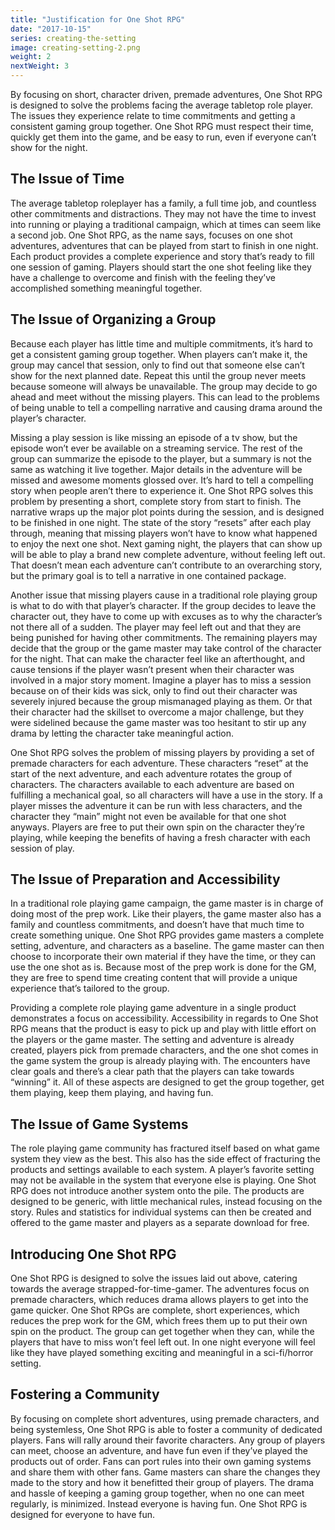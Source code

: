 ```yaml
---
title: "Justification for One Shot RPG"
date: "2017-10-15"
series: creating-the-setting
image: creating-setting-2.png
weight: 2
nextWeight: 3
---
```


By focusing on short, character driven, premade adventures, One Shot RPG is designed to solve the problems facing the average tabletop role player. The issues they experience relate to time commitments and getting a consistent gaming group together. One Shot RPG must respect their time, quickly get them into the game, and be easy to run, even if everyone can’t show for the night.<!--more-->

## The Issue of Time
The average tabletop roleplayer has a family, a full time job, and countless other commitments and distractions. They may not have the time to invest into running or playing a traditional campaign, which at times can seem like a second job. One Shot RPG, as the name says, focuses on one shot adventures, adventures that can be played from start to finish in one night. Each product provides a complete experience and story that’s ready to fill one session of gaming. Players should start the one shot feeling like they have a challenge to overcome and finish with the feeling they’ve accomplished something meaningful together.

## The Issue of Organizing a Group
Because each player has little time and multiple commitments, it’s hard to get a consistent gaming group together. When players can’t make it, the group may cancel that session, only to find out that someone else can’t show for the next planned date. Repeat this until the group never meets because someone will always be unavailable. The group may decide to go ahead and meet without the missing players. This can lead to the problems of being unable to tell a compelling narrative and causing drama around the player’s character.

Missing a play session is like missing an episode of a tv show, but the episode won’t ever be available on a streaming service. The rest of the group can summarize the episode to the player, but a summary is not the same as watching it live together. Major details in the adventure will be missed and awesome moments glossed over. It’s hard to tell a compelling story when people aren’t there to experience it. One Shot RPG solves this problem by presenting a short, complete story from start to finish. The narrative wraps up the major plot points during the session, and is designed to be finished in one night. The state of the story “resets” after each play through, meaning that missing players won’t have to know what happened to enjoy the next one shot. Next gaming night, the players that can show up will be able to play a brand new complete adventure, without feeling left out. That doesn’t mean each adventure can’t contribute to an overarching story, but the primary goal is to tell a narrative in one contained package.

Another issue that missing players cause in a traditional role playing group is what to do with that player’s character. If the group decides to leave the character out, they have to come up with excuses as to why the character’s not there all of a sudden. The player may feel left out and that they are being punished for having other commitments. The remaining players may decide that the group or the game master may take control of the character for the night. That can make the character feel like an afterthought, and cause tensions if the player wasn’t present when their character was involved in a major story moment. Imagine a player has to miss a session because on of their kids was sick, only to find out their character was severely injured because the group mismanaged playing as them. Or that their character had the skillset to overcome a major challenge, but they were sidelined because the game master was too hesitant to stir up any drama by letting the character take meaningful action.

One Shot RPG solves the problem of missing players by providing a set of premade characters for each adventure. These characters “reset” at the start of the next adventure, and each adventure rotates the group of characters. The characters available to each adventure are based on fulfilling a mechanical goal, so all characters will have a use in the story. If a player misses the adventure it can be run with less characters, and the character they “main” might not even be available for that one shot anyways. Players are free to put their own spin on the character they’re playing, while keeping the benefits of having a fresh character with each session of play.

## The Issue of Preparation and Accessibility
In a traditional role playing game campaign, the game master is in charge of doing most of the prep work. Like their players, the game master also has a family and countless commitments, and doesn’t have that much time to create something unique. One Shot RPG provides game masters a complete setting, adventure, and characters as a baseline. The game master can then choose to incorporate their own material if they have the time, or they can use the one shot as is. Because most of the prep work is done for the GM, they are free to spend time creating content that will provide a unique experience that’s tailored to the group.

Providing a complete role playing game adventure in a single product demonstrates a focus on accessibility. Accessibility in regards to One Shot RPG means that the product is easy to pick up and play with little effort on the players or the game master. The setting and adventure is already created, players pick from premade characters, and the one shot comes in the game system the group is already playing with. The encounters have clear goals and there’s a clear path that the players can take towards “winning” it. All of these aspects are designed to get the group together, get them playing, keep them playing, and having fun.

## The Issue of Game Systems
The role playing game community has fractured itself based on what game system they view as the best. This also has the side effect of fracturing the products and settings available to each system. A player’s favorite setting may not be available in the system that everyone else is playing. One Shot RPG does not introduce another system onto the pile. The products are designed to be generic, with little mechanical rules, instead focusing on the story. Rules and statistics for individual systems can then be created and offered to the game master and players as a separate download for free.

## Introducing One Shot RPG
One Shot RPG is designed to solve the issues laid out above, catering towards the average strapped-for-time-gamer. The adventures focus on premade characters, which reduces drama allows players to get into the game quicker. One Shot RPGs are complete, short experiences, which reduces the prep work for the GM, which frees them up to put their own spin on the product. The group can get together when they can, while the players that have to miss won’t feel left out. In one night everyone will feel like they have played something exciting and meaningful in a sci-fi/horror setting.

## Fostering a Community
By focusing on complete short adventures, using premade characters, and being systemless, One Shot RPG is able to foster a community of dedicated players. Fans will rally around their favorite characters. Any group of players can meet, choose an adventure, and have fun even if they’ve played the products out of order. Fans can port rules into their own gaming systems and share them with other fans. Game masters can share the changes they made to the story and how it benefitted their group of players. The drama and hassle of keeping a gaming group together, when no one can meet regularly, is minimized. Instead everyone is having fun. One Shot RPG is designed for everyone to have fun.
